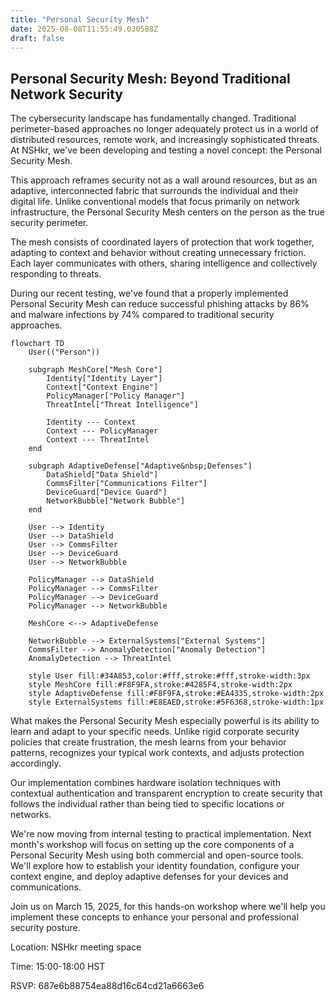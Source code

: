 ```yaml
---
title: "Personal Security Mesh"
date: 2025-08-08T11:55:49.030588Z
draft: false
---
```


## Personal Security Mesh: Beyond Traditional Network Security

The cybersecurity landscape has fundamentally changed. Traditional perimeter-based approaches no longer adequately protect us in a world of distributed resources, remote work, and increasingly sophisticated threats. At NSHkr, we've been developing and testing a novel concept: the Personal Security Mesh.

This approach reframes security not as a wall around resources, but as an adaptive, interconnected fabric that surrounds the individual and their digital life. Unlike conventional models that focus primarily on network infrastructure, the Personal Security Mesh centers on the person as the true security perimeter.

The mesh consists of coordinated layers of protection that work together, adapting to context and behavior without creating unnecessary friction. Each layer communicates with others, sharing intelligence and collectively responding to threats.

During our recent testing, we've found that a properly implemented Personal Security Mesh can reduce successful phishing attacks by 86% and malware infections by 74% compared to traditional security approaches.

```mermaid
flowchart TD
    User(("Person"))
    
    subgraph MeshCore["Mesh Core"]
        Identity["Identity Layer"]
        Context["Context Engine"]
        PolicyManager["Policy Manager"]
        ThreatIntel["Threat Intelligence"]
        
        Identity --- Context
        Context --- PolicyManager
        Context --- ThreatIntel
    end
    
    subgraph AdaptiveDefense["Adaptive&nbsp;Defenses"]
        DataShield["Data Shield"]
        CommsFilter["Communications Filter"]
        DeviceGuard["Device Guard"]
        NetworkBubble["Network Bubble"]
    end
    
    User --> Identity
    User --> DataShield
    User --> CommsFilter
    User --> DeviceGuard
    User --> NetworkBubble
    
    PolicyManager --> DataShield
    PolicyManager --> CommsFilter
    PolicyManager --> DeviceGuard
    PolicyManager --> NetworkBubble
    
    MeshCore <--> AdaptiveDefense
    
    NetworkBubble --> ExternalSystems["External Systems"]
    CommsFilter --> AnomalyDetection["Anomaly Detection"]
    AnomalyDetection --> ThreatIntel
    
    style User fill:#34A853,color:#fff,stroke:#fff,stroke-width:3px
    style MeshCore fill:#F8F9FA,stroke:#4285F4,stroke-width:2px
    style AdaptiveDefense fill:#F8F9FA,stroke:#EA4335,stroke-width:2px
    style ExternalSystems fill:#E8EAED,stroke:#5F6368,stroke-width:1px
```

What makes the Personal Security Mesh especially powerful is its ability to learn and adapt to your specific needs. Unlike rigid corporate security policies that create frustration, the mesh learns from your behavior patterns, recognizes your typical work contexts, and adjusts protection accordingly.

Our implementation combines hardware isolation techniques with contextual authentication and transparent encryption to create security that follows the individual rather than being tied to specific locations or networks.

We're now moving from internal testing to practical implementation. Next month's workshop will focus on setting up the core components of a Personal Security Mesh using both commercial and open-source tools. We'll explore how to establish your identity foundation, configure your context engine, and deploy adaptive defenses for your devices and communications.

Join us on March 15, 2025, for this hands-on workshop where we'll help you implement these concepts to enhance your personal and professional security posture.

Location: NSHkr meeting space

Time: 15:00-18:00 HST

RSVP: 687e6b88754ea88d16c64cd21a6663e6
